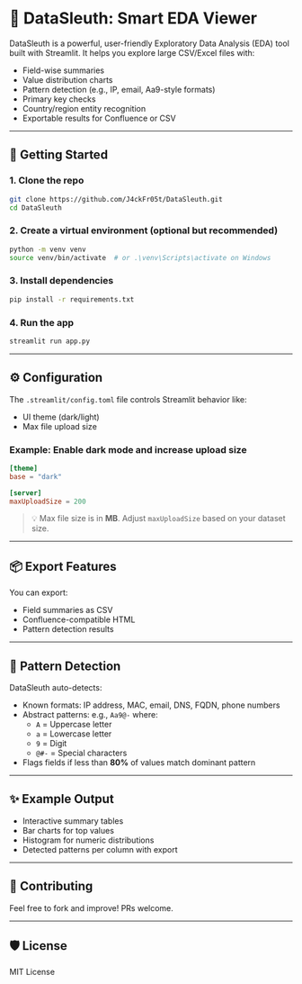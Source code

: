 
# 🧠 DataSleuth: Smart EDA Viewer

DataSleuth is a powerful, user-friendly Exploratory Data Analysis (EDA) tool built with Streamlit. It helps you explore large CSV/Excel files with:
- Field-wise summaries
- Value distribution charts
- Pattern detection (e.g., IP, email, Aa9-style formats)
- Primary key checks
- Country/region entity recognition
- Exportable results for Confluence or CSV

---

## 🚀 Getting Started

### 1. Clone the repo

```bash
git clone https://github.com/J4ckFr05t/DataSleuth.git
cd DataSleuth
```

### 2. Create a virtual environment (optional but recommended)

```bash
python -m venv venv
source venv/bin/activate  # or .\venv\Scripts\activate on Windows
```

### 3. Install dependencies

```bash
pip install -r requirements.txt
```

### 4. Run the app

```bash
streamlit run app.py
```

---

## ⚙️ Configuration

The `.streamlit/config.toml` file controls Streamlit behavior like:
- UI theme (dark/light)
- Max file upload size

### Example: Enable dark mode and increase upload size

```toml
[theme]
base = "dark"

[server]
maxUploadSize = 200
```

> 💡 Max file size is in **MB**. Adjust `maxUploadSize` based on your dataset size.

---

## 📦 Export Features

You can export:
- Field summaries as CSV
- Confluence-compatible HTML
- Pattern detection results

---

## 🧠 Pattern Detection

DataSleuth auto-detects:
- Known formats: IP address, MAC, email, DNS, FQDN, phone numbers
- Abstract patterns: e.g., `Aa9@-` where:
  - `A` = Uppercase letter  
  - `a` = Lowercase letter  
  - `9` = Digit  
  - `@#-` = Special characters  
- Flags fields if less than **80%** of values match dominant pattern

---

## ✨ Example Output

- Interactive summary tables
- Bar charts for top values
- Histogram for numeric distributions
- Detected patterns per column with export

---

## 🤝 Contributing

Feel free to fork and improve! PRs welcome.

---

## 🛡️ License

MIT License
